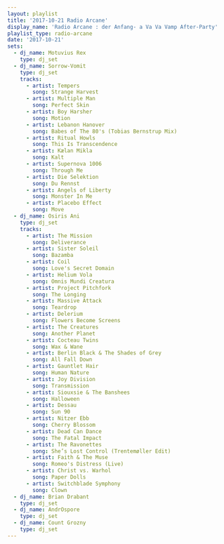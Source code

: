 ```yaml
---
layout: playlist
title: '2017-10-21 Radio Arcane'
display_name: 'Radio Arcane : der Anfang- a Va Va Vamp After-Party'
playlist_type: radio-arcane
date: '2017-10-21'
sets:
  - dj_name: Motuvius Rex
    type: dj_set
  - dj_name: Sorrow-Vomit
    type: dj_set
    tracks:
      - artist: Tempers
        song: Strange Harvest
      - artist: Multiple Man
        song: Perfect Skin
      - artist: Boy Harsher
        song: Motion
      - artist: Lebanon Hanover
        song: Babes of The 80's (Tobias Bernstrup Mix)
      - artist: Ritual Howls
        song: This Is Transcendence
      - artist: Kælan Mikla
        song: Kalt
      - artist: Supernova 1006
        song: Through Me
      - artist: Die Selektion
        song: Du Rennst
      - artist: Angels of Liberty
        song: Monster In Me
      - artist: Placebo Effect
        song: Move
  - dj_name: Osiris Ani
    type: dj_set
    tracks:
      - artist: The Mission
        song: Deliverance
      - artist: Sister Soleil
        song: Bazamba
      - artist: Coil
        song: Love's Secret Domain
      - artist: Helium Vola
        song: Omnis Mundi Creatura
      - artist: Project Pitchfork
        song: The Longing
      - artist: Massive Attack
        song: Teardrop
      - artist: Delerium
        song: Flowers Become Screens
      - artist: The Creatures
        song: Another Planet
      - artist: Cocteau Twins
        song: Wax & Wane
      - artist: Berlin Black & The Shades of Grey
        song: All Fall Down
      - artist: Gauntlet Hair
        song: Human Nature
      - artist: Joy Division
        song: Transmission
      - artist: Siouxsie & The Banshees
        song: Halloween
      - artist: Dessau
        song: Sun 90
      - artist: Nitzer Ebb
        song: Cherry Blossom
      - artist: Dead Can Dance
        song: The Fatal Impact
      - artist: The Ravonettes
        song: She’s Lost Control (Trentemøller Edit)
      - artist: Faith & The Muse
        song: Romeo's Distress (Live)
      - artist: Christ vs. Warhol
        song: Paper Dolls
      - artist: Switchblade Symphony
        song: Clown
  - dj_name: Brian Drabant
    type: dj_set
  - dj_name: AndrOspore
    type: dj_set
  - dj_name: Count Grozny
    type: dj_set
---
```


